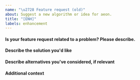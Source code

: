 ```yaml
---
name: "\u2728 Feature request (old)"
about: Suggest a new algorithm or idea for aeon.
title: "[ENH]"
labels: enhancement
---
```


#### Is your feature request related to a problem? Please describe.

<!--
A clear and concise description of what the problem is.
-->

#### Describe the solution you'd like

<!--
A clear and concise description of what you want to happen, ideally taking into consideration the existing toolbox design, classes and methods.
-->

#### Describe alternatives you've considered, if relevant

<!--
A clear and concise description of any alternative solutions or features you've considered.
-->

#### Additional context

<!--
Add any other context about the problem here.
-->
